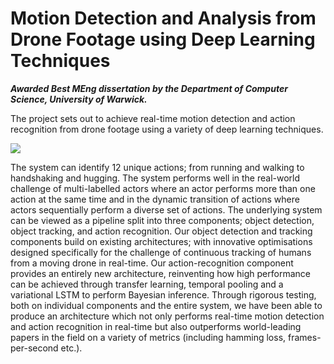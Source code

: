# Motion Detection and Analysis from Drone Footage using Deep Learning Techniques

***Awarded Best MEng dissertation by the Department of Computer Science, University of Warwick.***

The project sets out to achieve real-time motion detection and action recognition from drone footage using a variety of deep learning techniques.

![](demo_img.png)

The system can identify 12 unique actions; from running and walking to handshaking and hugging. The system performs well in the real-world challenge of multi-labelled actors where an actor performs more than one action at the same time and in the dynamic transition of actions where actors sequentially perform a diverse set of actions. The underlying system can be viewed as a pipeline split into three components; object detection, object tracking, and action recognition. Our object detection and tracking components build on existing architectures; with innovative optimisations designed specifically for the challenge of continuous tracking of humans from a moving drone in real-time. Our action-recognition component provides an entirely new architecture, reinventing how high performance can be achieved through transfer learning, temporal pooling and a variational LSTM to perform Bayesian inference. Through rigorous testing, both on individual components and the entire system, we have been able to produce an architecture which not only performs real-time motion detection and action recognition in real-time but also outperforms world-leading papers in the field on a variety of metrics (including hamming loss, frames-per-second etc.).
